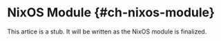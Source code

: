 # NixOS Module {#ch-nixos-module}

This artice is a stub. It will be written as the NixOS module is finalized.

